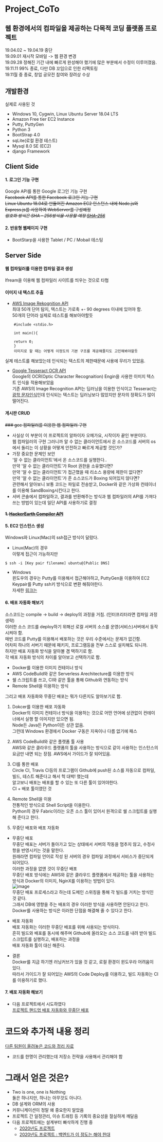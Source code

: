 # Project_CoTo  
## 웹 환경에서의 컴파일을 제공하는 다목적 코딩 플랫폼 프로젝트
19.04.02 ~ 19.04.19 중단  
19.09.01 재시작 모바일 -> 웹 환경 변경  
19.09.28 정해진 기간 내에 빠르게 완성해야 했기에 많은 부분에서 수정이 이루어졌음.  
19.11.11 99% 종료, 다만 DB 꼬임으로 인한 리팩토링  
19.11월 중 종료, 창업 공모전 참여와 장려상 수상  

## 개발환경
실제로 사용된 것 
- Windows 10, Cygwin, Linux Ubuntu Server 18.04 LTS
- Amazon Free tier EC2 Instance  
- Putty, PuttyGen  
- Python 3  
- BootStrap 4.0  
- sqLite(로컬 환경 테스트)  
- Mysql 8.0 SE (EC2)
- django Framework  

## Client Side
#### 1. 로그인 기능 구현   
Google API를 통한 Google 로그인 기능 구현  
~~Facebook API를 통한 Facebook 로그인 기능 구현~~   
~~Linux Ubuntu 18.04로 만들어진 Amazon EC2 인스턴스 내에 Node.js와 Express.js를 사용하여 WebServer를 구성예정  
*_암호화 방식은 SHA - 256방식을 사용할 예정 [SHA-256](https://victorydntmd.tistory.com/144 )_*~~    


#### 2. 반응형 웹페이지 구현  
- BootStarp을 사용한 Tablet / PC / Mobail 테스팅 
  
## Server Side  
#### 웹 컴파일러를 이용한 컴파일 결과 생성  
Ifream을 이용해 웹 컴파일러 사이트를 띄우는 것으로 타협  
   
#### 이미지 내 텍스트 추출  
   - [AWS Image Rekognition API](https://docs.aws.amazon.com/ko_kr/rekognition/latest/dg/text-detection.html)  
    최대 50개 단어 탐지, 텍스트는 가로축 +- 90 degrees 이내에 있어야 함.  
    50개의 단어라 실제로 테스트를 해보아야할듯  
```   
    #include <stdio.h>  
    
    int main(){  
    
    return 0;
    } 
    이미지로 할 때는 어떻게 이정도의 기본 구조를 제공해줄지도 고민해봐야할듯
```

실제 테스트를 해보았는데 인식되는 텍스트의 제한때문에 사용에 무리가 있었음. 

- [Google Tesseract OCR API](https://github.com/tesseract-ocr/tesseract)  
  Google의 OCR(Optic Character Recognaition) Engin을 사용한 이미지 텍스트 인식을 적용해보았음  
  기존 AWS의 Image Recognition API는 딥러닝을 이용한 인식이고 Tesseract는 [광학 문자인식](https://en.wikipedia.org/wiki/Optical_character_recognition)인데 인식되는 텍스트는 딥러닝보다 많았지만 문자의 정확도가 많이 떨어진다.  

#### 게시판 CRUD  

~~### gcc 컴파일러를 이용한 웹 컴파일러 구현~~  
- 사실상 이 부분이 이 프로젝트의 알파이자 오메가요, 시작이자 끝인 부분이다.  
  웹 컴파일러의 구현 그러니까 알 수 없는 클라이언트에서 온 소스코드를 서버의 os에서 돌리는 이 상황을 어떻게 안전하고 빠르게 제공할 것인가?  
- 가장 중요한 문제인 보안  
  '알 수 없는 클라이언트'에서 온 소스코드를 실행한다..  
  만약 '알 수 없는 클라이언트'가 Root 권한을 소유했다면?  
  만약 '알 수 없는 클라이언트'가 접근했을 때 리소스 용량에 제한이 없다면?  
  만약 '알 수 없는 클라이언트'가 준 소스코드가 Boxing 되어있지 않다면?  
  관련해서 알아보니 보통 코드는 파일로 전송받고, Docker와 같은 가상화 컨테이너를 이용해 SandBoxing시킨다고 한다.  
- 서버 콘솔에서 컴파일하고, 결과를 반환해주는 방식과 웹 컴파일러의 API를 가져다 쓰는 방법이 있는데 일단 API를 사용하기로 결정  

#### ~~1. [HackerEarth Compiler API](https://www.hackerearth.com/docs/wiki/developers/v3/)~~  

#### 5. EC2 인스턴스 생성    
Windows와 Linux(Mac)의 ssh접근 방식이 달랐다.  
- Linux(Mac)의 경우  
이렇게 접근이 가능하지만    
```
$ ssh -i [Key pair filename] ubuntu@[Public DNS]
```

- Windows  
윈도우의 경우는 Putty를 이용해서 접근해야하고, PuttyGen을 이용하여 EC2 Keypair를 Putty ssh키 방식으로 변환 해줘야한다.  
자세한 [링크는](https://supdev.tistory.com/22)  

#### 6. 배포 자동화 해보기  
소스코드는 compile -> build -> deploy의 과정을 거침. (인터프리터라면 컴파일 과정 생략)  
이러한 소스 코드를 deploy하기 위해선 로컬 서버의 소스를 운영(서비스)서버에서 동작시켜야 함.  
매번 코드를 Putty를 이용해서 배포하는 것은 우리 수준에서는 문제가 없긴함.  
어차피 하나의 서버기 때문에 패키지, 프로그램등을 전부 스스로 설치해도 되니까.  
하지만 배포 자동화 방식을 알아볼 겸 택하기로 함.  
각 배포 자동화 방식의 차이를 알아보고 선택하기로 함.  
- Docker를 이용한 이미지 컨테이너 방식  
- AWS CodeBuild와 같은 Serverless Arechitecture를 이용한 방식   
- 쉘 스크립트를 쓰고, CI와 같은 툴을 통해 Github와 연동하는 방식  
- Remote Shell을 이용하는 방식  

그리고 배포 자동화와 무중단 배포는 뭐가 다른지도 알아보기로 함.

1. Dokcer를 이용한 배포 자동화  
Docker의 이미지 컨테이너 방식을 이용하는 것으로 어떤 언어에 상관없이 컨테이너에서 실행 할 이미지만 있으면 됨.  
Node든 Java든 Python이든 상관 없음.  
그런데 Windows 환경에서 Docker 구동은 지옥이나 다름 없기에 패스  

2. AWS CodeBuild와 같은 플랫폼 툴 사용   
AWS와 같은 클라우드 플랫폼의 툴을 사용하는 방식으로 같이 사용하는 인스턴스의 요금만 내면 되는 장점.
AWS에서 가이드가 잘 되어있음.  

3. CI를 통한 배포  
Circle CI, Travis CI등의 프로그램이 Github에 push된 소스를 자동으로 컴파일, 빌드, 테스트 해준다고 해서 헉 대박! 했는데  
알고보니 배포는 배포를 할 수 있는 또 다른 툴이 있어야한다.  
CI + 배포 툴이였던 것  

4. Remote Shell을 이용  
전통적인 방식으로 Shell Script을 이용한다.  
Python의 경우 Fabric이라는 오픈 소스 툴이 있어서 원격으로 쉘 스크립트를 실행해 준다고 한다.  

5. 무중단 배포와 배포 자동화  
  - 무중단 배포  
  무중단 배포는 서버가 돌아가고 있는 상태에서 서버의 작동을 멈추지 않고, 수정사항을 반영시키는 것을 말한다.  
  원래라면 컴파일 언어로 작성 된 서버의 경우 컴파일 과정에서 서비스가 중단되게 되어있다.  
  이러한 과정을 없앤 것이 무중단 배포  
  무중단 배포 방식에는 AWS와 같은 클라우드 플랫폼에서 제공하는 툴을 사용하는 방식과 Docker의 이미지, NginX를 이용하는 방법이 있다.  
  ![image](https://user-images.githubusercontent.com/38939634/65850072-3d98eb00-e388-11e9-96b7-c3f1e571fe48.png)  
  무중단 배포 프로세스라고 하는데 도메인 스위칭을 통해 각 빌드를 거치는 방식인 것 같다.  
  그래서 DB에 영향을 주는 배포의 경우 이러한 방식을 사용하면 안된다고 한다.  
  Docker를 사용하는 방식은 이러한 단점을 해결해 줄 수 있다고 한다.
  
  - 배포 자동화  
  배포 자동화는 이러한 무중단 배포를 위해 사용되는 방식이다.  
  흔히 빌드와 배포를 동시에 해주며 Github에 올라오는 소스 코드를 내려 받아 빌드 스크립트를 실행하고, 배포하는 과정을  
  배포 자동화 툴이 대신 해준다.  
 
- 결론  
Docker를 지금 하기엔 러닝커브가 있을 것 같고, 로컬 환경이 윈도우라 어려움이 있다.  
따라서 가이드가 잘 되어있는 AWS의 Code Deploy를 이용하고, 빌드 자동화는 CI를 이용하기로 했다.  

#### 7. 배포 자동화 해보기  
- 다음 프로젝트에서 시도하였다   
[프로젝트 핸드업 배포 자동화와 무중단 배포]()

# 코드와 추가적 내용 정리  
[다른 팀원이 올려놓은 코드와 정리 자료](https://github.com/JeongGyuJun/COTO_project)    
- 코드를 한명이 관리했는데 저장소 전략을 사용해서 관리해야 함  

# 그래서 얻은 것은?  
- Two is one, one is Nothing  
둘은 하나지만, 하나는 아무것도 아니다.  
- DB 설계와 ORM의 사용  
- 커뮤니케이션이 정말 왜 중요한지 알았음  
- 프로젝트 간 일정관리, 이슈 트래킹 등 기록의 중요성을 절실하게 깨달음  
- 다음 프로젝트에는 설계부터 빠삭하게 진행 중  
  - [2020년도 프로젝트](https://velog.io/@agugu95/series/%ED%94%84%EB%A1%9C%EC%A0%9D%ED%8A%B8)  
  - [2020년도 프로젝트 : 백엔드가 이 정도는 해야 한대](https://velog.io/@agugu95/series/%EB%B0%B1%EC%97%94%EB%93%9C%EA%B0%80-%EC%9D%B4-%EC%A0%95%EB%8F%84%EB%8A%94-%ED%95%B4%EC%95%BC-%ED%95%9C%EB%8C%80)  
